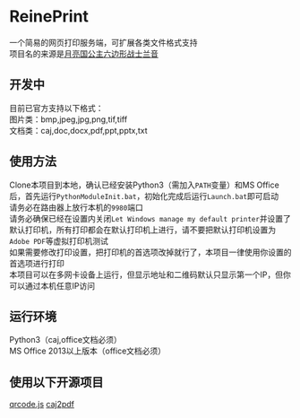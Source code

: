 # ReinePrint
一个简易的网页打印服务端，可扩展各类文件格式支持  
项目名的来源是[月亮国公主六边形战士兰音](https://space.bilibili.com/698029620/)  
## 开发中
目前已官方支持以下格式：  
图片类：bmp,jpeg,jpg,png,tif,tiff  
文档类：caj,doc,docx,pdf,ppt,pptx,txt

## 使用方法
Clone本项目到本地，确认已经安装Python3（需加入`PATH`变量）和MS Office后，首先运行`PythonModuleInit.bat`，初始化完成后运行`Launch.bat`即可启动  
请务必在路由器上放行本机的`9980`端口  
请务必确保已经在设置内关闭`Let Windows manage my default printer`并设置了默认打印机，所有打印都会在默认打印机上进行，请不要把默认打印机设置为`Adobe PDF`等虚拟打印机测试  
如果需要修改打印设置，把打印机的首选项改掉就行了，本项目一律使用你设置的首选项进行打印  
本项目可以在多网卡设备上运行，但显示地址和二维码默认只显示第一个IP，但你可以通过本机任意IP访问  


## 运行环境
Python3（caj,office文档必须）  
MS Office 2013以上版本（office文档必须）  


## 使用以下开源项目
[qrcode.js](http://davidshimjs.github.io/qrcodejs/)
[caj2pdf](https://github.com/caj2pdf/caj2pdf)